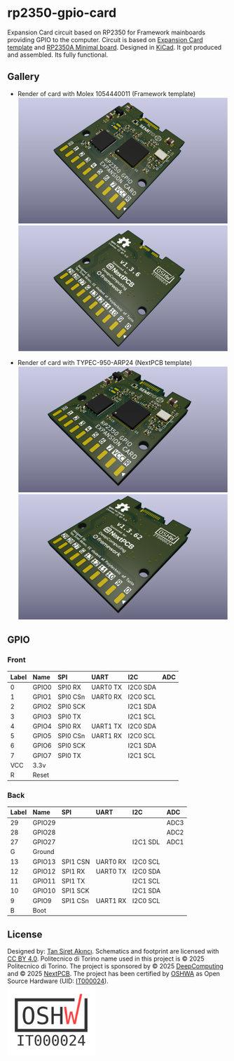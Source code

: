 # rp2350-gpio-card
Expansion Card circuit based on RP2350 for Framework mainboards providing GPIO to the computer. Circuit is based on [Expansion Card template](https://github.com/FrameworkComputer/ExpansionCards) and [RP2350A Minimal board](https://datasheets.raspberrypi.com/rp2350/hardware-design-with-rp2350.pdf). Designed in [KiCad](https://www.kicad.org/). It got produced and assembled. Its fully functional.

## Gallery
* Render of card with Molex 1054440011 (Framework template)
![RP2350 GPIO Card prototype render](rp2350gpiocard-front.png)
![RP2350 GPIO Card prototype render](rp2350gpiocard-back.png)

* Render of card with TYPEC-950-ARP24 (NextPCB template)
![RP2350 GPIO Card prototype render](rp2350gpiocard-front-2.png)
![RP2350 GPIO Card prototype render](rp2350gpiocard-back-2.png)

## GPIO
### Front
| Label | Name   | SPI       | UART       | I2C        | ADC |
| :---- | :----- | :-------- | :--------- | :--------- | :-- |
| 0     | GPIO0  | SPI0 RX   | UART0 TX   | I2C0 SDA   |     |
| 1     | GPIO1  | SPI0 CSn  | UART0 RX   | I2C0 SCL   |     |
| 2     | GPIO2  | SPI0 SCK  |            | I2C1 SDA   |     |
| 3     | GPIO3  | SPI0 TX   |            | I2C1 SCL   |     |
| 4     | GPIO4  | SPI0 RX   | UART1 TX   | I2C0 SDA   |     |
| 5     | GPIO5  | SPI0 CSn  | UART1 RX   | I2C0 SCL   |     |
| 6     | GPIO6  | SPI0 SCK  |            | I2C1 SDA   |     |
| 7     | GPIO7  | SPI0 TX   |            | I2C1 SCL   |     |
| VCC   | 3.3v   |           |            |            |     |
| R     | Reset  |           |            |            |     |

### Back
| Label | Name   | SPI       | UART       | I2C        | ADC   |
| :---- | :----- | :-------- | :--------- | :--------- | :---- |
| 29    | GPIO29 |           |            |            | ADC3  |
| 28    | GPIO28 |           |            |            | ADC2  |
| 27    | GPIO27 |           |            | I2C1 SDL   | ADC1  |
| G     | Ground |           |            |            |       |
| 13    | GPIO13 | SPI1 CSN  | UART0 RX   | I2C0 SCL   |       |
| 12    | GPIO12 | SPI1 RX   | UART0 TX   | I2C0 SDA   |       |
| 11    | GPIO11 | SPI1 TX   |            | I2C1 SCL   |       |
| 10    | GPIO10 | SPI1 SCK  |            | I2C1 SDA   |       |
| 9     | GPIO9  | SPI1 CSn  | UART1 RX   | I2C0 SCL   |       |
| B     | Boot   |           |            |            |       |

## License
Designed by: [Tan Siret Akıncı](https://github.com/tansiret).
Schematics and footprint are licensed with [CC BY 4.0](LICENSE).
Politecnico di Torino name used in this project is © 2025 Politecnico di Torino. The project is sponsored by © 2025 [DeepComputing](https://deepcomputing.io/) and © 2025 [NextPCB](https://www.nextpcb.com/).
The project has been certified by [OSHWA](https://oshwa.org/) as Open Source Hardware (UID: [IT000024](https://certification.oshwa.org/it000024.html)).
</br>
<a href="https://certification.oshwa.org/it000024.html">
   <img src="IT000024.svg" alt="image" style="width:200px;height:auto;">
</a>
